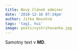 ```yaml
---
title: Nový článek adminer
date: '2018-12-16 07:34pm'
author: Jitka Novotná
tags: 'tag1, hui'
image: posts/vystrihovanka.jpg
---
```

Samotny text v **MD**.
